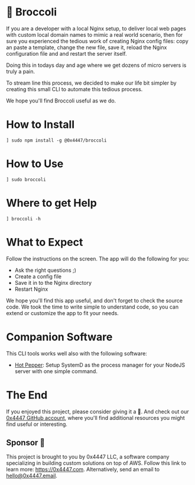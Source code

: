 # 🥦 Broccoli

If you are a developer with a local Nginx setup, to deliver local web pages with custom local domain names to mimic a real world scenario, then for sure you experienced the tedious work of creating Nginx config files: copy an paste a template, change the new file, save it, reload the Nginx configuration file and and restart the server itself.

Doing this in todays day and age where we get dozens of micro servers is truly a pain.

To stream line this process, we decided to make our life bit simpler by creating this small CLI to automate this tedious process.

We hope you'll find Broccoli useful as we do.

# How to Install

```
] sudo npm install -g @0x4447/broccoli
```

# How to Use

```
] sudo broccoli
```

# Where to get Help

```
] broccoli -h
```

# What to Expect

Follow the instructions on the screen. The app will do the following for you:

- Ask the right questions ;)
- Create a config file
- Save it in to the Nginx directory
- Restart Nginx

We hope you'll find this app useful, and don't forget to check the source code. We took the time to write simple to understand code, so you can extend or customize the app to fit your needs.

# Companion Software

This CLI tools works well also with the following software:

- [Hot Pepper](https://www.npmjs.com/package/@0x4447/hotpepper): Setup SystemD as the process manager for your NodeJS server with one simple command.

# The End

If you enjoyed this project, please consider giving it a 🌟. And check out our [0x4447 GitHub account](https://github.com/0x4447), where you'll find additional resources you might find useful or interesting.

## Sponsor 🎊

This project is brought to you by 0x4447 LLC, a software company specializing in building custom solutions on top of AWS. Follow this link to learn more: https://0x4447.com. Alternatively, send an email to [hello@0x4447.email](mailto:hello@0x4447.email?Subject=Hello%20From%20Repo&Body=Hi%2C%0A%0AMy%20name%20is%20NAME%2C%20and%20I%27d%20like%20to%20get%20in%20touch%20with%20someone%20at%200x4447.%0A%0AI%27d%20like%20to%20discuss%20the%20following%20topics%3A%0A%0A-%20LIST_OF_TOPICS_TO_DISCUSS%0A%0ASome%20useful%20information%3A%0A%0A-%20My%20full%20name%20is%3A%20FIRST_NAME%20LAST_NAME%0A-%20My%20time%20zone%20is%3A%20TIME_ZONE%0A-%20My%20working%20hours%20are%20from%3A%20TIME%20till%20TIME%0A-%20My%20company%20name%20is%3A%20COMPANY%20NAME%0A-%20My%20company%20website%20is%3A%20https%3A%2F%2F%0A%0ABest%20regards.).
